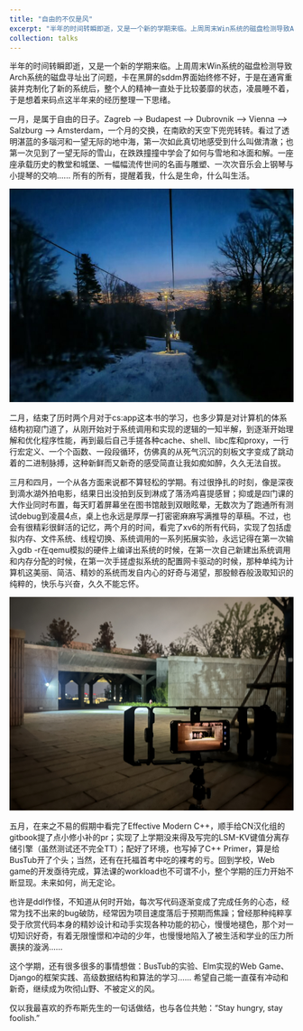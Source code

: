 ```yaml
---
title: "自由的不仅是风"
excerpt: "半年的时间转瞬即逝，又是一个新的学期来临。上周周末Win系统的磁盘检测导致Arch系统的磁盘寻址出了问题，卡在黑屏的sddm界面始终修不好，于是在通宵重装并克制化了新的系统后，整个人的精神一直处于比较萎靡的状态，凌晨睡不着，于是想着来码点这半年来的经历整理一下思绪。"
collection: talks
---
```


半年的时间转瞬即逝，又是一个新的学期来临。上周周末Win系统的磁盘检测导致Arch系统的磁盘寻址出了问题，卡在黑屏的sddm界面始终修不好，于是在通宵重装并克制化了新的系统后，整个人的精神一直处于比较萎靡的状态，凌晨睡不着，于是想着来码点这半年来的经历整理一下思绪。

一月，是属于自由的日子。Zagreb —> Budapest —> Dubrovnik —> Vienna —> Salzburg —> Amsterdam，一个月的交换，在南欧的天空下兜兜转转。看过了透明湛蓝的多瑙河和一望无际的地中海，第一次如此真切地感受到什么叫做清澈；也第一次见到了一望无际的雪山，在跌跌撞撞中学会了如何与雪地和冰面和解。一座座承载历史的教堂和城堡、一幅幅流传世间的名画与雕塑、一次次音乐会上钢琴与小提琴的交响...... 所有的所有，提醒着我，什么是生命，什么叫生活。

![](../images/snowMountain.png)

二月，结束了历时两个月对于cs:app这本书的学习，也多少算是对计算机的体系结构初窥门道了，从刚开始对于系统调用和实现的逻辑的一知半解，到逐渐开始理解和优化程序性能，再到最后自己手搓各种cache、shell、libc库和proxy，一行行宏定义、一个个函数、一段段循环，仿佛真的从死气沉沉的刻板文字变成了跳动着的二进制脉搏，这种新鲜而又新奇的感受简直让我如痴如醉，久久无法自拔。

三月和四月，一个从各方面来说都不算轻松的学期。有过很挣扎的时刻，像是深夜到滴水湖外拍电影，结果日出没拍到反到淋成了落汤鸡喜提感冒；抑或是四门课的大作业同时布置，每天盯着屏幕坐在图书馆敲到双眼眩晕，无数次为了跑通所有测试debug到凌晨4点，桌上也永远是厚厚一打密密麻麻写满推导的草稿。不过，也会有很精彩很鲜活的记忆，两个月的时间，看完了xv6的所有代码，实现了包括虚拟内存、文件系统、线程切换、系统调用的一系列拓展实验，永远记得在第一次输入gdb -r在qemu模拟的硬件上编译出系统的时候，在第一次自己新建出系统调用和内存分配的时候，在第一次手搓虚拟系统的配置网卡驱动的时候，那种单纯为计算机这美丽、简洁、精妙的系统而发自内心的好奇与渴望，那股鲸吞般汲取知识的纯粹的，快乐与兴奋，久久不能忘怀。

![](../images/lakeNight.png)

五月，在来之不易的假期中看完了Effective Modern C++，顺手给CN汉化组的gitbook提了点小修小补的pr；实现了上学期没来得及写完的LSM-KV键值分离存储引擎（虽然测试还不完全TT）；配好了环境，也写掉了C++ Primer，算是给BusTub开了个头；当然，还有在托福首考中吃的裸考的亏。回到学校，Web game的开发亟待完成，算法课的workload也不可谓不小，整个学期的压力开始不断显现。未来如何，尚无定论。

也许是ddl作怪，不知道从何时开始，每次写代码逐渐变成了完成任务的心态，经常为找不出来的bug破防，经常因为项目速度落后于预期而焦躁；曾经那种纯粹享受于欣赏代码本身的精妙设计和动手实现各种功能的初心，慢慢地褪色，那个对一切知识好奇，有着无限憧憬和冲动的少年，也慢慢地陷入了被生活和学业的压力所裹挟的漩涡......

这个学期，还有很多很多的事情想做：BusTub的实验、Elm实现的Web Game、Django的框架实践、高级数据结构和算法的学习...... 希望自己能一直葆有冲动和新奇，继续成为吹彻山野、不被定义的风。

仅以我最喜欢的乔布斯先生的一句话做结，也与各位共勉：“Stay hungry, stay foolish.”